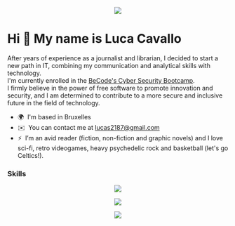 <p align="center">
  <img src="https://media.licdn.com/dms/image/D4E16AQEe95SFkFNN6Q/profile-displaybackgroundimage-shrink_200_800/0/1672339159858?e=2147483647&v=beta&t=Hd_zFep6g3T5KRcG8vouaxlV1NuYImE6Up54VYiyUAg" />
</p>


Hi 👋 My name is Luca Cavallo
=============================

After years of experience as a journalist and librarian, I decided to start a new path in IT, combining my communication and analytical skills with technology.   
I'm currently enrolled in the [BeCode's Cyber Security Bootcamp](https://becode.org/all-trainings/pedagogical-framework-cyber-security/).  
I firmly believe in the power of free software to promote innovation and security, and I am determined to contribute to a more secure and inclusive future in the field of technology.  
* 🌍  I'm based in Bruxelles
* ✉️  You can contact me at [lucas2187@gmail.com](mailto:lucas2187@gmail.com)
* ⚡  I’m an avid reader (fiction, non-fiction and graphic novels) and I love sci-fi, retro videogames, heavy psychedelic rock and basketball (let's go Celtics!).

### Skills
<p align="center">
  <img src="https://www.codewars.com/users/luc4587/badges/micro" />
</p>

<p align="center">
  <a href="https://skillicons.dev">
    <img src="https://skillicons.dev/icons?i=bash,c,css,git,github,html,js,linux,python,ubuntu,vim,vscode&theme=dark&" />
  </a>
</p>

<p align="center">
  <img src="http://github-profile-summary-cards.vercel.app/api/cards/repos-per-language?username=lucAsC87&theme=vision_friendly_dark" />
</p>

